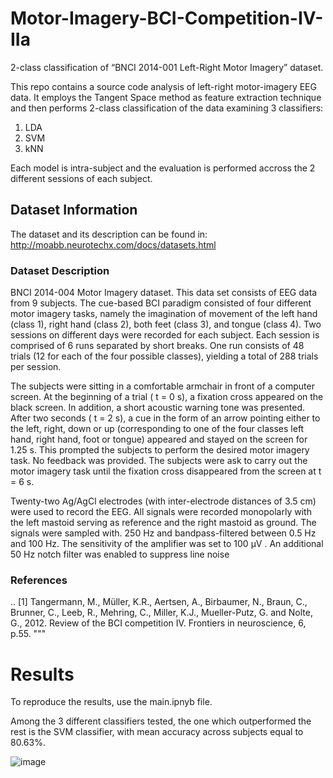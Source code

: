 # Motor-Imagery-BCI-Competition-IV-IIa
2-class classification of “BNCI 2014-001 Left-Right Motor Imagery” dataset.

This repo contains a source code analysis of left-right motor-imagery EEG data. It employs the Tangent Space method as feature extraction technique and then performs 2-class classification of the data examining 3 classifiers:
1. LDA
2. SVM 
3. kNN

Each model is intra-subject and the evaluation is performed accross the 2 different sessions of each subject. 


## Dataset Information
The dataset and its description can be found in:
http://moabb.neurotechx.com/docs/datasets.html

### Dataset Description
BNCI 2014-004 Motor Imagery dataset.
This data set consists of EEG data from 9 subjects. The cue-based BCI paradigm consisted of four different motor imagery tasks, namely the imagination of movement of the left hand (class 1), right hand (class 2), both feet (class 3), and tongue (class 4). Two sessions on different days were recorded for each subject. Each session is comprised of 6 runs separated by short breaks. One run consists of 48 trials (12 for each of the four possible classes), yielding a total of 288 trials per session.

The subjects were sitting in a comfortable armchair in front of a computer screen. At the beginning of a trial ( t = 0 s), a fixation cross appeared on the black screen. In addition, a short acoustic warning tone was presented. After two seconds ( t = 2 s), a cue in the form of an arrow pointing either to the left, right, down or up (corresponding to one of the four classes left hand, right hand, foot or tongue) appeared and stayed on the screen for 1.25 s. This prompted the subjects to perform the desired motor imagery task. No feedback was provided. The subjects were ask to carry out the motor imagery task until the fixation cross disappeared from the screen at t = 6 s.

Twenty-two Ag/AgCl electrodes (with inter-electrode distances of 3.5 cm) were used to record the EEG. All signals were recorded monopolarly with the left mastoid serving as reference and the right mastoid as ground. The signals were sampled with. 250 Hz and bandpass-filtered between 0.5 Hz and 100 Hz. The sensitivity of the amplifier was set to 100 μV . An additional 50 Hz notch filter was enabled to suppress line noise

### References
.. [1] Tangermann, M., Müller, K.R., Aertsen, A., Birbaumer, N., Braun, C., Brunner, C., Leeb, R., Mehring, C., Miller, K.J., Mueller-Putz, G. and Nolte, G., 2012. Review of the BCI competition IV. Frontiers in neuroscience, 6, p.55. """

# Results
To reproduce the results, use the main.ipnyb file.

 Among the 3 different classifiers tested, the one which outperformed the rest is the SVM classifier, with mean accuracy across subjects equal to 80.63%.
 
 ![image](https://user-images.githubusercontent.com/87859006/229521061-d8bf0efe-b98f-4bf8-9059-b4d495ecc533.png)




